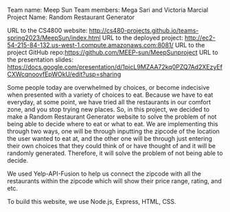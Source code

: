 Team name: Meep Sun
Team members: Mega Sari and Victoria Marcial
Project Name: Random Restaurant Generator

URL to the CS4800 website: http://cs480-projects.github.io/teams-spring2023/MeepSun/index.html
URL to the deployed project: http://ec2-54-215-84-132.us-west-1.compute.amazonaws.com:8081/ 
URL to the project GitHub repo:https://github.com/MEEP-sun/MeepSunproject
URL to the presentation slides: https://docs.google.com/presentation/d/1picL9MZAA72kq0PZQ7Ad2XEzyEfCXWcqnoovfEpWOkU/edit?usp=sharing 

Some people today are overwhelmed by choices, or become indecisive when presented with a variety of choices to eat.
Because we have to eat everyday, at some point, we have tried all the restaurants in our comfort zone, and you stop trying new places. 
So, in this project, we decided to make a Random Restaurant Generator website to solve the problem of not being able to decide where to eat or what to eat. 
We are implementing this through two ways, one will be through inputting the zipcode of the location the user wanted to eat at,
and the other one will be through just entering their own choices that they could think of or have thought of and it will be randomly generated. 
Therefore, it will solve the problem of not being able to decide. 

We used Yelp-API-Fusion to help us connect the zipcode with all the restaurants within the zipcode which will show their price range, rating, and etc. 

To build this website, we use Node.js, Express, HTML, CSS. 
